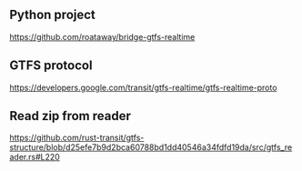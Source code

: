 ## Python project
https://github.com/roataway/bridge-gtfs-realtime

## GTFS protocol
https://developers.google.com/transit/gtfs-realtime/gtfs-realtime-proto

## Read zip from reader
https://github.com/rust-transit/gtfs-structure/blob/d25efe7b9d2bca60788bd1dd40546a34fdfd19da/src/gtfs_reader.rs#L220
